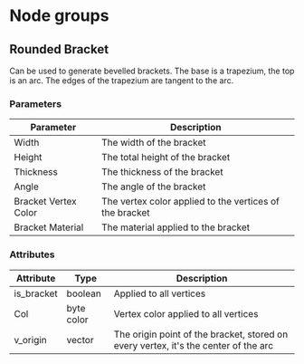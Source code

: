 # Node groups

## Rounded Bracket

Can be used to generate bevelled brackets. The base is a trapezium, the top is an arc. The edges of the trapezium are tangent to the arc.

### Parameters

| Parameter            | Description                                             |
| -------------------- | ------------------------------------------------------- |
| Width                | The width of the bracket                                |
| Height               | The total height of the bracket                         |
| Thickness            | The thickness of the bracket                            |
| Angle                | The angle of the bracket                                |
| Bracket Vertex Color | The vertex color applied to the vertices of the bracket |
| Bracket Material     | The material applied to the bracket                     |

### Attributes

| Attribute  | Type       | Description                                                                         |
| ---------- | ---------- | ----------------------------------------------------------------------------------- |
| is_bracket | boolean    | Applied to all vertices                                                             |
| Col        | byte color | Vertex color applied to all vertices                                                |
| v_origin   | vector     | The origin point of the bracket, stored on every vertex, it's the center of the arc |
